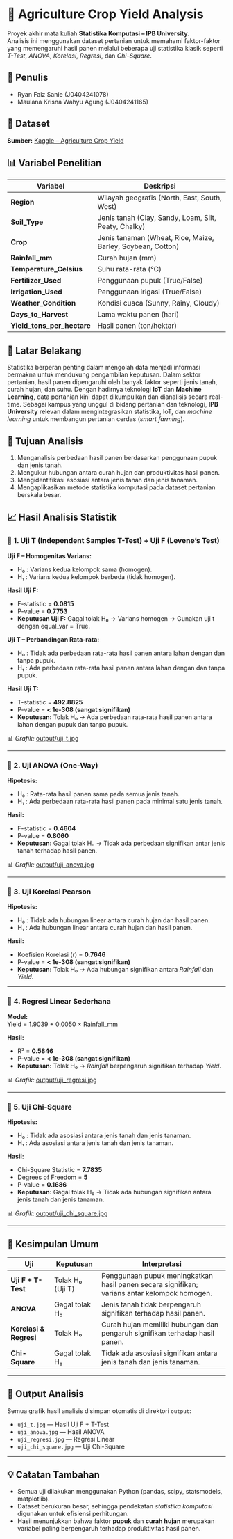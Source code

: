 # 🌾 Agriculture Crop Yield Analysis

Proyek akhir mata kuliah **Statistika Komputasi – IPB University**.  
Analisis ini menggunakan dataset pertanian untuk memahami faktor-faktor yang memengaruhi hasil panen melalui beberapa uji statistika klasik seperti *T-Test*, *ANOVA*, *Korelasi*, *Regresi*, dan *Chi-Square*.

## 🪪 Penulis
- Ryan Faiz Sanie (J0404241078)
- Maulana Krisna Wahyu Agung (J0404241165)

## 📂 Dataset
**Sumber:** [Kaggle – Agriculture Crop Yield](https://www.kaggle.com/datasets/samuelotiattakorah/agriculture-crop-yield)

## 📊 Variabel Penelitian
| Variabel | Deskripsi |
|-----------|------------|
| **Region** | Wilayah geografis (North, East, South, West) |
| **Soil_Type** | Jenis tanah (Clay, Sandy, Loam, Silt, Peaty, Chalky) |
| **Crop** | Jenis tanaman (Wheat, Rice, Maize, Barley, Soybean, Cotton) |
| **Rainfall_mm** | Curah hujan (mm) |
| **Temperature_Celsius** | Suhu rata-rata (°C) |
| **Fertilizer_Used** | Penggunaan pupuk (True/False) |
| **Irrigation_Used** | Penggunaan irigasi (True/False) |
| **Weather_Condition** | Kondisi cuaca (Sunny, Rainy, Cloudy) |
| **Days_to_Harvest** | Lama waktu panen (hari) |
| **Yield_tons_per_hectare** | Hasil panen (ton/hektar) |

## 📖 Latar Belakang
Statistika berperan penting dalam mengolah data menjadi informasi bermakna untuk mendukung pengambilan keputusan. Dalam sektor pertanian, hasil panen dipengaruhi oleh banyak faktor seperti jenis tanah, curah hujan, dan suhu. Dengan hadirnya teknologi **IoT** dan **Machine Learning**, data pertanian kini dapat dikumpulkan dan dianalisis secara real-time. Sebagai kampus yang unggul di bidang pertanian dan teknologi, **IPB University** relevan dalam mengintegrasikan statistika, IoT, dan *machine learning* untuk membangun pertanian cerdas (*smart farming*).

## 🎯 Tujuan Analisis
1. Menganalisis perbedaan hasil panen berdasarkan penggunaan pupuk dan jenis tanah.  
2. Mengukur hubungan antara curah hujan dan produktivitas hasil panen.  
3. Mengidentifikasi asosiasi antara jenis tanah dan jenis tanaman.  
4. Mengaplikasikan metode statistika komputasi pada dataset pertanian berskala besar.

## 📈 Hasil Analisis Statistik

### 🔹 1. Uji T (Independent Samples T-Test) + Uji F (Levene’s Test)
**Uji F – Homogenitas Varians:**
- H₀ : Varians kedua kelompok sama (homogen).  
- H₁ : Varians kedua kelompok berbeda (tidak homogen).  

**Hasil Uji F:**
- F-statistic = **0.0815**  
- P-value = **0.7753**  
- **Keputusan Uji F:** Gagal tolak H₀ → Varians homogen → Gunakan uji t dengan equal_var = True.  

**Uji T – Perbandingan Rata-rata:**
- H₀ : Tidak ada perbedaan rata-rata hasil panen antara lahan dengan dan tanpa pupuk.  
- H₁ : Ada perbedaan rata-rata hasil panen antara lahan dengan dan tanpa pupuk.  

**Hasil Uji T:**
- T-statistic = **492.8825**  
- P-value = **< 1e-308 (sangat signifikan)**  
- **Keputusan:** Tolak H₀ → Ada perbedaan rata-rata hasil panen antara lahan dengan pupuk dan tanpa pupuk.  

📊 *Grafik:* [output/uji_t.jpg](output/uji_t.jpg)

---

### 🔹 2. Uji ANOVA (One-Way)
**Hipotesis:**
- H₀ : Rata-rata hasil panen sama pada semua jenis tanah.  
- H₁ : Ada perbedaan rata-rata hasil panen pada minimal satu jenis tanah.  

**Hasil:**
- F-statistic = **0.4604**  
- P-value = **0.8060**  
- **Keputusan:** Gagal tolak H₀ → Tidak ada perbedaan signifikan antar jenis tanah terhadap hasil panen.  

📊 *Grafik:* [output/uji_anova.jpg](output/uji_anova.jpg)

---

### 🔹 3. Uji Korelasi Pearson
**Hipotesis:**
- H₀ : Tidak ada hubungan linear antara curah hujan dan hasil panen.  
- H₁ : Ada hubungan linear antara curah hujan dan hasil panen.  

**Hasil:**
- Koefisien Korelasi (r) = **0.7646**  
- P-value = **< 1e-308 (sangat signifikan)**  
- **Keputusan:** Tolak H₀ → Ada hubungan signifikan antara *Rainfall* dan *Yield*.  

---

### 🔹 4. Regresi Linear Sederhana
**Model:**  
Yield = 1.9039 + 0.0050 × Rainfall_mm  

**Hasil:**
- R² = **0.5846**  
- P-value = **< 1e-308 (sangat signifikan)**  
- **Keputusan:** Tolak H₀ → *Rainfall* berpengaruh signifikan terhadap *Yield*.  

📊 *Grafik:* [output/uji_regresi.jpg](output/uji_regresi.jpg)

---

### 🔹 5. Uji Chi-Square
**Hipotesis:**
- H₀ : Tidak ada asosiasi antara jenis tanah dan jenis tanaman.  
- H₁ : Ada asosiasi antara jenis tanah dan jenis tanaman.  

**Hasil:**
- Chi-Square Statistic = **7.7835**  
- Degrees of Freedom = **5**  
- P-value = **0.1686**  
- **Keputusan:** Gagal tolak H₀ → Tidak ada hubungan signifikan antara jenis tanah dan jenis tanaman.  

📊 *Grafik:* [output/uji_chi_square.jpg](output/uji_chi_square.jpg)

---

## 🧩 Kesimpulan Umum
| Uji | Keputusan | Interpretasi |
|-----|------------|--------------|
| **Uji F + T-Test** | Tolak H₀ (Uji T) | Penggunaan pupuk meningkatkan hasil panen secara signifikan; varians antar kelompok homogen. |
| **ANOVA** | Gagal tolak H₀ | Jenis tanah tidak berpengaruh signifikan terhadap hasil panen. |
| **Korelasi & Regresi** | Tolak H₀ | Curah hujan memiliki hubungan dan pengaruh signifikan terhadap hasil panen. |
| **Chi-Square** | Gagal tolak H₀ | Tidak ada asosiasi signifikan antara jenis tanah dan jenis tanaman. |

---

## 📂 Output Analisis
Semua grafik hasil analisis disimpan otomatis di direktori `output`:
- `uji_t.jpg` — Hasil Uji F + T-Test  
- `uji_anova.jpg` — Hasil ANOVA  
- `uji_regresi.jpg` — Regresi Linear  
- `uji_chi_square.jpg` — Uji Chi-Square  

---

## 💡 Catatan Tambahan
- Semua uji dilakukan menggunakan Python (pandas, scipy, statsmodels, matplotlib).  
- Dataset berukuran besar, sehingga pendekatan *statistika komputasi* digunakan untuk efisiensi perhitungan.  
- Hasil menunjukkan bahwa faktor **pupuk** dan **curah hujan** merupakan variabel paling berpengaruh terhadap produktivitas hasil panen.
